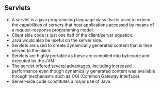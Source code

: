 ## Servlets
- A servlet is a java programming language class that is used to extend the capabilities of servers that host applications accessed by means of a request-response programming model.
- Client side code is just one half of the client/server equation.
-  Java would also be useful on the server side.
- Servlets are used to create dynamically generated content that is then served to the client.
- Servlets are highly portable as these are compiled into bytecode and executed by the JVM.
- The servlet offered several advantages, including increased performance even though dynamically generated content was available through mechanisms such as CGI (Common Gateway Interface).
- Server-side code constitutes a major use of Java.
